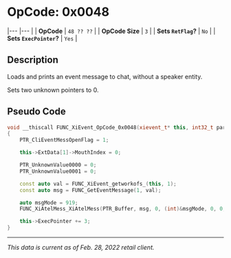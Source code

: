 # OpCode: 0x0048
|---                        |---    |
| **OpCode**                | `48 ?? ??` |
| **OpCode Size**           | `3`   |
| **Sets `RetFlag`?**       | `No`  |
| **Sets `ExecPointer`?**   | `Yes` |

## Description

Loads and prints an event message to chat, without a speaker entity.

Sets two unknown pointers to 0.

## Pseudo Code

```cpp
void __thiscall FUNC_XiEvent_OpCode_0x0048(xievent_t* this, int32_t param)
{
    PTR_CliEventMessOpenFlag = 1;

    this->ExtData[1]->MouthIndex = 0;

    PTR_UnknownValue0000 = 0;
    PTR_UnknownValue0001 = 0;

    const auto val = FUNC_XiEvent_getworkofs_(this, 1);
    const auto msg = FUNC_GetEventMessage(1, val);

    auto msgMode = 919;
    FUNC_XiAtelMess_XiAtelMess(PTR_Buffer, msg, 0, (int)&msgMode, 0, 0, 0);

    this->ExecPointer += 3;
}
```

---

_This data is current as of Feb. 28, 2022 retail client._